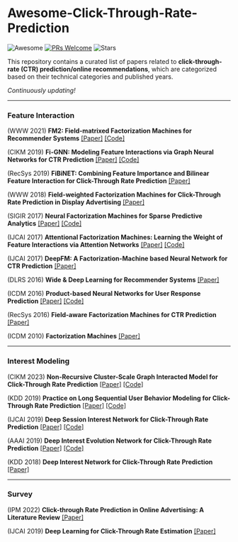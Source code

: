 # Awesome-Click-Through-Rate-Prediction
![Awesome](https://cdn.rawgit.com/sindresorhus/awesome/d7305f38d29fed78fa85652e3a63e154dd8e8829/media/badge.svg)
[![PRs Welcome](https://img.shields.io/badge/PRs-welcome-yellow.svg)](https://github.com/YuanchenBei/Awesome-Click-Through-Rate-Prediction) 
![Stars](https://img.shields.io/github/stars/YuanchenBei/Awesome-Click-Through-Rate-Prediction?color=green)

This repository contains a curated list of papers related to **click-through-rate (CTR) prediction/online recommendations**, which are categorized based on their technical categories and published years.

*Continuously updating!*

----

### Feature Interaction
(WWW 2021) **FM2: Field-matrixed Factorization Machines for Recommender Systems** [[Paper]](https://dl.acm.org/doi/pdf/10.1145/3442381.3449930) [[Code]](https://github.com/yahoo/FmFM)

(CIKM 2019) **Fi-GNN: Modeling Feature Interactions via Graph Neural Networks for CTR Prediction** [[Paper]](https://dl.acm.org/doi/pdf/10.1145/3357384.3357951) [[Code]](https://github.com/JiangShaoYin/FIGNN)

(RecSys 2019) **FiBiNET: Combining Feature Importance and Bilinear Feature Interaction for Click-Through Rate Prediction** [[Paper]](https://dl.acm.org/doi/pdf/10.1145/3298689.3347043)

(WWW 2018) **Field-weighted Factorization Machines for Click-Through Rate Prediction in Display Advertising** [[Paper]](https://dl.acm.org/doi/pdf/10.1145/3178876.3186040)

(SIGIR 2017) **Neural Factorization Machines for Sparse Predictive Analytics** [[Paper]](https://dl.acm.org/doi/pdf/10.1145/3077136.3080777) [[Code]](https://github.com/hexiangnan/neural_factorization_machine)

(IJCAI 2017) **Attentional Factorization Machines: Learning the Weight of Feature Interactions via Attention Networks**  [[Paper]](https://www.ijcai.org/proceedings/2017/0435.pdf) [[Code]](https://github.com/hexiangnan/attentional_factorization_machine)

(IJCAI 2017) **DeepFM: A Factorization-Machine based Neural Network for CTR Prediction** [[Paper]](https://www.ijcai.org/proceedings/2017/0239.pdf)

(DLRS 2016) **Wide & Deep Learning for Recommender Systems** [[Paper]](https://dl.acm.org/doi/pdf/10.1145/2988450.2988454)

(ICDM 2016) **Product-based Neural Networks for User Response Prediction** [[Paper]](https://arxiv.org/pdf/1611.00144.pdf) [[Code]](https://github.com/Atomu2014/product-nets)

(RecSys 2016) **Field-aware Factorization Machines for CTR Prediction** [[Paper]](https://dl.acm.org/doi/pdf/10.1145/2959100.2959134)

(ICDM 2010) **Factorization Machines** [[Paper]](https://analyticsconsultores.com.mx/wp-content/uploads/2019/03/Factorization-Machines-Steffen-Rendle-Osaka-University-2010.pdf)

----

### Interest Modeling

(CIKM 2023) **Non-Recursive Cluster-Scale Graph Interacted Model for Click-Through Rate Prediction** [[Paper]](https://dl.acm.org/doi/10.1145/3583780.3615180) [[Code]](https://github.com/YuanchenBei/NRCGI)

(KDD 2019) **Practice on Long Sequential User Behavior Modeling for Click-Through Rate Prediction** [[Paper]](https://dl.acm.org/doi/pdf/10.1145/3292500.3330666) [[Code]](https://github.com/UIC-Paper/MIMN)

(IJCAI 2019) **Deep Session Interest Network for Click-Through Rate Prediction** [[Paper]](https://arxiv.org/pdf/1905.06482.pdf) [[Code]](https://github.com/shenweichen/DSIN)

(AAAI 2019) **Deep Interest Evolution Network for Click-Through Rate Prediction** [[Paper]](https://ojs.aaai.org/index.php/AAAI/article/download/4545/4423) [[Code]](https://github.com/mouna99/dien)

(KDD 2018) **Deep Interest Network for Click-Through Rate Prediction** [[Paper]](https://dl.acm.org/doi/pdf/10.1145/3219819.3219823)


----
### Survey
(IPM 2022) **Click-through Rate Prediction in Online Advertising: A Literature Review** [[Paper]](https://arxiv.org/pdf/2202.10462.pdf)

(IJCAI 2019) **Deep Learning for Click-Through Rate Estimation** [[Paper]](https://www.ijcai.org/proceedings/2021/0636.pdf)


